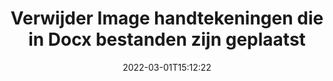 ---
############################# Static ############################
layout: "auto-gen-signature"
date: 2022-03-01T15:12:22
draft: false
operation: Delete
signaturetype: Image
fileformat: Docx
productName: Java
lang: nl
productCode: java
otherformats: pdf doc docx docm dot dotm dotx odt ott rtf xls xlsx xlsm xlsb csv ods ots xltx xltm ppt pptx pps ppsx odp otp potx potm pptm ppsm
breadcrumb: Put Image signature on Docx for Java

############################# Head ############################
head_title: "Verwijder Image handtekeningen uit Docx bestanden via Java"
head_description: "Het verwijderen van specifieke Image handtekeningen uit ondertekende Docx documenten kan gemakkelijk worden uitgevoerd met korte Java code."

############################# Header ############################
title: "Verwijder Image handtekeningen die in Docx bestanden zijn geplaatst"
description: "Verwijder verschillende Image handtekeningen uit Docx documenten. Voor het verwijderen van Image-handtekeningen is een eenvoudige Java-code vereist."
bg_image: "https://cms.admin.containerize.com/templates/aspose/App_Themes/V3/images/bg/header1.png"
bg_overlay: false
button:
    enable: true

############################# SubMenu ############################
submenu:
    enable: true

    left:
        img_alt: "GroupDocs.Signature for Java"
        image: "https://cms.admin.containerize.com/templates/groupdocs/images/product-logos/90x90-noborder/groupdocs-signature-java.png"
        product: "GroupDocs.Signature"
        platform: "Java"



############################# About ############################
about:
    enable: true
    title: "Krijg informatie over GroupDocs.Signature for Java API-functies"
    content: |
        [GroupDocs.Signature for Java](https://products.groupdocs.com/signature/java/) API biedt vele manieren om uw documenten te verwerken met behulp van elektronische handtekeningen. Digitale handtekeningen zoals teksten, afbeeldingen, digitale certificaten, barcodes, QR-codes, stempels of metadata zijn beschikbaar. Klanten hebben de mogelijkheid om digitale handtekeningen toe te voegen, te verwijderen, bij te werken, te verifiëren of te zoeken in PDF's, MS Word-documenten, MS Excel-werkmappen, MS PowerPoint-presentaties, Adobe Photoshop-bestanden en verschillende afbeeldingsformaten. Er is een groot aantal handige functies en instellingen beschikbaar.
    

############################# Steps ############################
steps:
    enable: true
    title_left: "Hoe Image handtekeningen te verwijderen uit uw Docx document"
    content_left: |
        [GroupDocs.Signature for Java](https://products.groupdocs.com/signature/java/) biedt een handige functie voor het wissen van Docx documenten van Image handtekeningen met een paar regels code.
        
        * Instantieer eerst het Signature-object dat het pad naar uw document doorgeeft als een constructorparameter.
        * Maak vervolgens een geschikt handtekeningobject en stel de unieke id in.
        * Roep daarna de Delete-methode aan die het handtekeningobject doorgeeft dat moet worden verwijderd.
        * Tot slot de resultaten van de proceswerking.

    title_right: "systeem vereisten"
    content_right: |
        GroupDocs.Signature for Java worden ondersteund op alle belangrijke platforms en besturingssystemen. Voordat u de onderstaande code uitvoert, moet u ervoor zorgen dat de volgende vereisten op uw systeem zijn geïnstalleerd.

        * Besturingssystemen: Microsoft Windows, Linux, MacOS
        * Ontwikkelomgevingen: NetBeans, Intellij IDEA, Eclipse, etc.
        * Java runtime: J2SE 6.0 and above
        * Download de nieuwste versie van GroupDocs.Signature for Java van [Maven](https://repository.groupdocs.com/webapp/#/artifacts/browse/tree/General/repo/com/groupdocs/groupdocs-signature)
         
    code: |
        ```java    
                
        // Set up input Docx file
        String filePath = "input.docx";
        // Set up output file
        String outputFilePath = "output.docx";

        // Instantiate Signature for input file
        Signature signature = new Signature(filePath);

        // Id of signature which is supposed to be deleted
        // such Id may be obtained as result of search operation
        String id = "e3ad0ec7-9abf-426d-b9aa-b3328f3f1470";

        // provide signature features to delete
        ImageSignature signatureToDelete = new ImageSignature(id);

        // delete signature
        Boolean deleteResult = signature.delete(outputFilePath, signatureToDelete);

        // process deletion result
        if (deleteResult)
        {
                System.out.println("Signature was deleted successfully!");
        }
        ```

############################# Demos ############################
demos:
    enable: true
    title: "Ondertekenen met Image handtekeningen Live demo"
    content: |
       Voeg nu verschillende elektronische handtekeningen toe aan het Docx-bestand door naar de website [GroupDocs.Signature App](https://products.groupdocs.app/signature/family) te gaan.          

############################# More Formats ############################
more_formats:
    enable: true
    title: "Verwijder uw Image handtekeningen met Java"
    content: |
        "Verwijdering van elektronische handtekeningen die aan verschillende documentformaten zijn toegevoegd. Snel handtekeningen verwijderen zonder extra code."
    format: 
       
       
back_to_top:
    enable: true
---